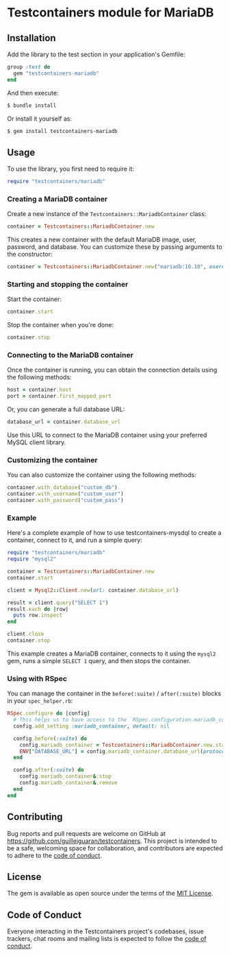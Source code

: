 # Testcontainers module for MariaDB

## Installation

Add the library to the test section in your application's Gemfile:

```ruby
group :test do
  gem "testcontainers-mariadb"
end
```

And then execute:

```bash
$ bundle install
```

Or install it yourself as:

```bash
$ gem install testcontainers-mariadb
```

## Usage

To use the library, you first need to require it:

```ruby
require "testcontainers/mariadb"
```

### Creating a MariaDB container

Create a new instance of the `Testcontainers::MariadbContainer` class:

```ruby
container = Testcontainers::MariadbContainer.new
```


This creates a new container with the default MariaDB image, user, password, and database. You can customize these by passing arguments to the constructor:

```ruby
container = Testcontainers::MariadbContainer.new("mariadb:10.10", username: "custom_user", password: "custom_pass", database: "custom_db")
```


### Starting and stopping the container

Start the container:

```ruby
container.start
```


Stop the container when you're done:

```ruby
container.stop
```

### Connecting to the MariaDB container

Once the container is running, you can obtain the connection details using the following methods:

```ruby
host = container.host
port = container.first_mapped_port
```


Or, you can generate a full database URL:

```ruby
database_url = container.database_url
```

Use this URL to connect to the MariaDB container using your preferred MySQL client library.

### Customizing the container

You can also customize the container using the following methods:

```ruby
container.with_database("custom_db")
container.with_username("custom_user")
container.with_password("custom_pass")
```

### Example

Here's a complete example of how to use testcontainers-mysdql to create a container, connect to it, and run a simple query:

```ruby
require "testcontainers/mariadb"
require "mysql2"

container = Testcontainers::MariadbContainer.new
container.start

client = Mysql2::Client.new(url: container.database_url)

result = client.query("SELECT 1")
result.each do |row|
  puts row.inspect
end

client.close
container.stop
```

This example creates a MariaDB container, connects to it using the `mysql2` gem, runs a simple `SELECT 1` query, and then stops the container.

### Using with RSpec

You can manage the container in the `before(:suite)` / `after(:suite)` blocks in your `spec_helper.rb`:

```ruby
RSpec.configure do |config|
  # This helps us to have access to the `RSpec.configuration.mariadb_container` without using global variables.
  config.add_setting :mariadb_container, default: nil

  config.before(:suite) do
    config.mariadb_container = Testcontainers::MariadbContainer.new.start
    ENV["DATABASE_URL"] = config.mariadb_container.database_url(protocol: "mysql2") # or you can expose it to a fixed port and use database.yml for configuration
  end

  config.after(:suite) do
    config.mariadb_container&.stop
    config.mariadb_container&.remove
  end
end
```

## Contributing

Bug reports and pull requests are welcome on GitHub at https://github.com/guilleiguaran/testcontainers. This project is intended to be a safe, welcoming space for collaboration, and contributors are expected to adhere to the [code of conduct](https://github.com/testcontainers/testcontainers-ruby/blob/main/CODE_OF_CONDUCT.md).

## License

The gem is available as open source under the terms of the [MIT License](https://opensource.org/licenses/MIT).

## Code of Conduct

Everyone interacting in the Testcontainers project's codebases, issue trackers, chat rooms and mailing lists is expected to follow the [code of conduct](https://github.com/testcontainers/testcontainers-ruby/blob/main/CODE_OF_CONDUCT.md).
